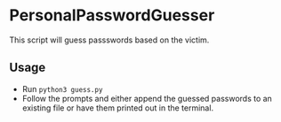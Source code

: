 # PersonalPasswordGuesser

This script will guess passswords based on the victim.

## Usage
- Run `python3 guess.py`
- Follow the prompts and either append the guessed passwords to an existing file or have them printed out in the terminal.

